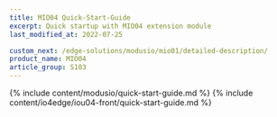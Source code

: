 ```yaml
---
title: MIO04 Quick-Start-Guide
excerpt: Quick startup with MIO04 extension module
last_modified_at: 2022-07-25

custom_next: /edge-solutions/modusio/mio01/detailed-description/
product_name: MIO04
article_group: S103
---
```


{% include content/modusio/quick-start-guide.md %}
{% include content/io4edge/iou04-front/quick-start-guide.md %}
